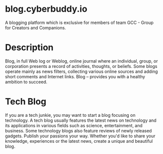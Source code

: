 # blog.cyberbuddy.io
A blogging platform which is exclusive for members of team GCC - Group for Creators and Companions.
# Description
Blog, in full Web log or Weblog, online journal where an individual, group, or corporation presents a record of activities, thoughts, or beliefs. Some blogs operate mainly as news filters, collecting various online sources and adding short comments and Internet links.
Blog – provides you with a healthy ambition to succeed.
# Tech Blog
If you are a tech junkie, you may want to start a blog focusing on technology.
A tech blog usually features the latest news on technology and its applications in various fields such as science, entertainment, and business. Some technology blogs also feature reviews of newly released gadgets.
Publish your passions your way. Whether you'd like to share your knowledge, experiences or the latest news, create a unique and beautiful blog.
